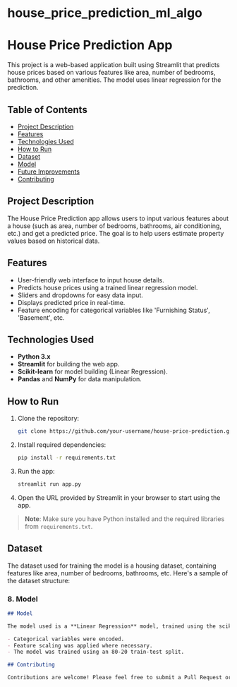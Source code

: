 # house_price_prediction_ml_algo
# House Price Prediction App

This project is a web-based application built using Streamlit that predicts house prices based on various features like area, number of bedrooms, bathrooms, and other amenities. The model uses linear regression for the prediction.

## Table of Contents
- [Project Description](#project-description)
- [Features](#features)
- [Technologies Used](#technologies-used)
- [How to Run](#how-to-run)
- [Dataset](#dataset)
- [Model](#model)
- [Future Improvements](#future-improvements)
- [Contributing](#contributing)

## Project Description

The House Price Prediction app allows users to input various features about a house (such as area, number of bedrooms, bathrooms, air conditioning, etc.) and get a predicted price. The goal is to help users estimate property values based on historical data.

## Features

- User-friendly web interface to input house details.
- Predicts house prices using a trained linear regression model.
- Sliders and dropdowns for easy data input.
- Displays predicted price in real-time.
- Feature encoding for categorical variables like 'Furnishing Status', 'Basement', etc.

## Technologies Used

- **Python 3.x**
- **Streamlit** for building the web app.
- **Scikit-learn** for model building (Linear Regression).
- **Pandas** and **NumPy** for data manipulation.

## How to Run

1. Clone the repository:
   ```bash
   git clone https://github.com/your-username/house-price-prediction.git
   ```

2. Install required dependencies:
   ```bash
   pip install -r requirements.txt
   ```

3. Run the app:
   ```bash
   streamlit run app.py
   ```

4. Open the URL provided by Streamlit in your browser to start using the app.

> **Note**: Make sure you have Python installed and the required libraries from `requirements.txt`.

## Dataset

The dataset used for training the model is a housing dataset, containing features like area, number of bedrooms, bathrooms, etc. Here's a sample of the dataset structure:

<!-- ```csv
price,area,bedrooms,bathrooms,stories,guestroom,basement,hotwaterheating,airconditioning,parking,prefarea,furnishingstatus. -->


### 8. **Model**
```markdown
## Model

The model used is a **Linear Regression** model, trained using the scikit-learn library. The following preprocessing steps were performed:

- Categorical variables were encoded.
- Feature scaling was applied where necessary.
- The model was trained using an 80-20 train-test split.

## Contributing

Contributions are welcome! Please feel free to submit a Pull Request or raise an Issue for suggestions or improvements.

